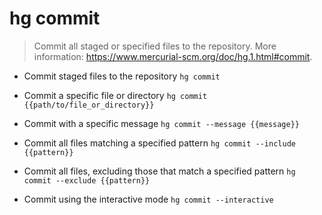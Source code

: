 # hg commit
> Commit all staged or specified files to the repository.
> More information: <https://www.mercurial-scm.org/doc/hg.1.html#commit>.

- Commit staged files to the repository
`hg commit`

- Commit a specific file or directory
`hg commit {{path/to/file_or_directory}}`

- Commit with a specific message
`hg commit --message {{message}}`

- Commit all files matching a specified pattern
`hg commit --include {{pattern}}`

- Commit all files, excluding those that match a specified pattern
`hg commit --exclude {{pattern}}`

- Commit using the interactive mode
`hg commit --interactive`
